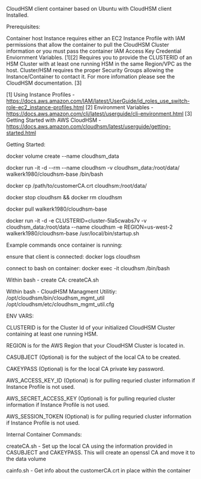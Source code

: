 CloudHSM client container based on Ubuntu with CloudHSM client Installed.

Prerequisites:

  Container host Instance requires either an EC2 Instance Profile with IAM permissions that allow the container to pull 
  the CloudHSM Cluster information or you must pass the container IAM Access Key Credential Enviornment Variables. [1][2]
  Requires you to provide the CLUSTERID of an HSM Cluster with at least one running HSM in the same Region/VPC as the host.
  Cluster/HSM requires the proper Security Groups allowing the Instance/Container to contact it.
  For more infomation please see the CloudHSM documentation. [3] 

  [1] Using Instance Profiles - https://docs.aws.amazon.com/IAM/latest/UserGuide/id_roles_use_switch-role-ec2_instance-profiles.html
  [2] Environment Variables - https://docs.aws.amazon.com/cli/latest/userguide/cli-environment.html
  [3] Getting Started with AWS CloudHSM - https://docs.aws.amazon.com/cloudhsm/latest/userguide/getting-started.html

Getting Started:

  docker volume create --name cloudhsm_data

  docker run -it -d --rm --name cloudhsm -v cloudhsm_data:/root/data/ walkerk1980/cloudhsm-base /bin/bash

  docker cp /path/to/customerCA.crt cloudhsm:/root/data/

  docker stop cloudhsm && docker rm cloudhsm

  docker pull walkerk1980/cloudhsm-base
  
  docker run -it -d -e CLUSTERID=cluster-5la5cwabs7v -v cloudhsm_data:/root/data --name cloudhsm -e REGION=us-west-2 walkerk1980/cloudhsm-base /usr/local/bin/startup.sh


Example commands once container is running:

  ensure that client is connected: docker logs cloudhsm

  connect to bash on container: docker exec -it cloudhsm /bin/bash
  
  Within bash -  create CA: createCA.sh

  Within bash - CloudHSM Managment Utilitiy: /opt/cloudhsm/bin/cloudhsm_mgmt_util /opt/cloudhsm/etc/cloudhsm_mgmt_util.cfg

ENV VARS:

  CLUSTERID is for the Cluster Id of your initialized CloudHSM Cluster containing at least one running HSM.

  REGION is for the AWS Region that your CloudHSM Cluster is located  in.

  CASUBJECT (Optional) is for the subject of the local CA to be created.

  CAKEYPASS (Optional) is for the local CA private key password.

  AWS_ACCESS_KEY_ID (Optional) is for pulling requried cluster information if Instance Profile is not used.

  AWS_SECRET_ACCESS_KEY (Optional) is for pulling requried cluster information if Instance Profile is not used.

  AWS_SESSION_TOKEN (Optional) is for pulling requried cluster information if Instance Profile is not used.

Internal Container Commands:

  createCA.sh - Set up the local CA using the information provided in CASUBJECT and CAKEYPASS. This will create an openssl CA and move it to the data volume

  cainfo.sh - Get info about the customerCA.crt in place within the container

